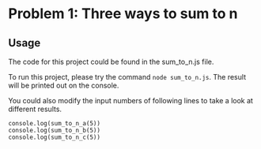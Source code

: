 # Problem 1: Three ways to sum to n

## Usage

The code for this project could be found in the sum_to_n.js file.

To run this project, please try the command `node sum_to_n.js`. The result will be printed out on the console.

You could also modify the input numbers of following lines to take a look at different results.

```
console.log(sum_to_n_a(5))
console.log(sum_to_n_b(5))
console.log(sum_to_n_c(5))
```